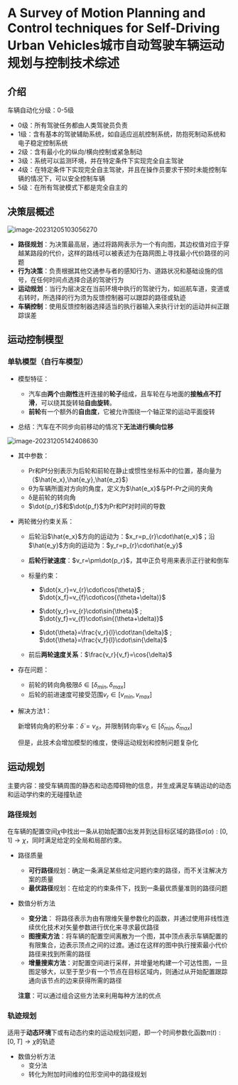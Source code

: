 # A Survey of Motion Planning and Control techniques for Self-Driving Urban Vehicles城市自动驾驶车辆运动规划与控制技术综述

## 介绍

车辆自动化分级：0-5级

- 0级：所有驾驶任务都由人类驾驶员负责
- 1级：含有基本的驾驶辅助系统，如自适应巡航控制系统，防抱死制动系统和电子稳定控制系统
- 2级：含有最小化的纵向/横向控制或紧急制动
- 3级：系统可以监测环境，并在特定条件下实现完全自主驾驶
- 4级：在特定条件下实现完全自主驾驶，并且在操作员要求干预时未能控制车辆的情况下，可以安全控制车辆
- 5级：在所有驾驶模式下都是完全自主的



## 决策层概述

![image-20231205103056270](C:\Users\李文博\AppData\Roaming\Typora\typora-user-images\image-20231205103056270.png)

- **路径规划**：为决策最高层，通过将路网表示为一个有向图，其边权值对应于穿越某路段的代价，这样的路线可以被表述为在路网图上寻找最小代价路径的问题
- **行为决策**：负责根据其他交通参与者的感知行为、道路状况和基础设施的信号，在任何时间点选择合适的驾驶行为
- **运动规划**：当行为层决定在当前环境中执行的驾驶行为，如巡航车道，变道或右转时，所选择的行为须为反馈控制器可以跟踪的路径或轨迹
- **车辆控制**：使用反馈控制器选择适当的执行器输入来执行计划的运动并纠正跟踪误差



## 运动控制模型

### 单轨模型（自行车模型）

- 模型特征：
  -  汽车由**两个**由**刚性**连杆连接的**轮子**组成，且车轮在与地面的**接触点不打滑**，可以绕其旋转轴**自由旋转**。
  - **前轮**有一个额外的**自由度**，它被允许围绕一个轴正常的运动平面旋转

- 总结：汽车在不同步向前移动的情况下**无法进行横向位移**

![image-20231205142408630](C:\Users\李文博\AppData\Roaming\Typora\typora-user-images\image-20231205142408630.png)

- 其中参数：

  -  Pr和Pf分别表示为后轮和前轮在静止或惯性坐标系中的位置，基向量为（$\hat{e_x},\hat{e_y},\hat{e_z}$）
  -  θ为车辆所面对方向的角度，定义为$\hat{e_x}$与Pf-Pr之间的夹角
  -  δ是前轮的转向角
  -  $\dot{p_r}$和$\dot{p_f}$为Pr和Pf对时间的导数
  
- 两轮微分约束关系：

  - 后轮沿$\hat{e_x}$方向的运动为：$x_r=p_{r}\cdot\hat{e_x}$；沿$\hat{e_y}$方向的运动为：$y_r=p_{r}\cdot\hat{e_y}$

  - **后轮行驶速度**：$v_r=\pm\dot{p_r}$，其中正负号用来表示正行驶和倒车

  - 标量约束：

    - $\dot{x_r}=v_{r}\cdot\cos{\theta}$ ; $\dot{x_f}=v_{f}\cdot\cos{(\theta+\delta)}$ 

    - $\dot{y_r}=v_{r}\cdot\sin{\theta}$ ; $\dot{y_f}=v_{f}\cdot\sin{(\theta+\delta)}$ 

    - $\dot{\theta}=\frac{v_r}{l}\cdot\tan{\delta}$ ; $\dot{\theta}=\frac{v_f}{l}\cdot\sin{\delta}$ 

  - 前后**两轮速度关系**：$\frac{v_r}{v_f}=\cos{\delta}$

- 存在问题：
  - 前轮的转向角极限$\delta\in[\delta_{min},\delta_{max}]$
  - 后轮的前进速度可接受范围$v_r\in[v_{min},v_{max}]$
  
- 解决方法1：

  新增转向角的积分率：$\dot{\delta}=v_{\delta}$，并限制转向率$v_{\delta}\in[\dot{\delta}_{min},\dot{\delta}_{max}]$

  但是，此技术会增加模型的维度，使得运动规划和控制问题复杂化



## 运动规划

主要内容：接受车辆周围的静态和动态障碍物的信息，并生成满足车辆运动的动态和运动学约束的无碰撞轨迹



### 路径规划

在车辆的配置空间$\chi$中找出一条从初始配置0出发并到达目标区域的路径$\sigma(\alpha):[0,1]\rightarrow\chi$，同时满足给定的全局和局部约束。

- 路径质量
  - **可行路径**规划：确定一条满足某些给定问题约束的路径，而不关注解决方案的质量
  - **最优路径**规划：在给定的约束条件下，找到一条最优质量准则的路径问题

- 数值分析方法

  - **变分法**： 将路径表示为由有限维矢量参数化的函数，并通过使用非线性连续优化技术对矢量参数进行优化来寻求最优路径
  - **图搜索方法**：将车辆的配置空间离散为一个图，其中顶点表示车辆配置的有限集合，边表示顶点之间的过渡。通过在这样的图中执行搜索最小代价路径来找到所需的路径
  - **增量搜索方法**：对配置空间进行采样，并增量地构建一个可达性图，一旦图足够大，以至于至少有一个节点在目标区域内，则通过从开始配置跟踪通向该节点的边来获得所需的路径

  **注意**：可以通过组合这些方法来利用每种方法的优点



### 轨迹规划

适用于**动态环境**下或有动态约束的运动规划问题，即一个时间参数化函数$\pi(t):[0,T]\rightarrow\chi$的轨迹

- 数值分析方法
  - 变分法
  - 转化为附加时间维的位形空间中的路径规划 

